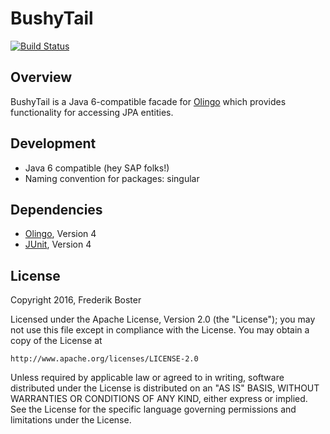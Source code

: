 # BushyTail

[![Build Status](https://travis-ci.org/Syquel/BushyTail.svg?branch=release%2Fv1.0)](https://travis-ci.org/Syquel/BushyTail)

## Overview

BushyTail is a Java 6-compatible facade for [Olingo](https://olingo.apache.org/) which provides functionality for accessing JPA entities.

## Development

- Java 6 compatible (hey SAP folks!)
- Naming convention for packages: singular

## Dependencies

- [Olingo](https://olingo.apache.org/doc/odata4/dependencies.html), Version 4
- [JUnit](http://junit.org/), Version 4

## License

Copyright 2016, Frederik Boster

Licensed under the Apache License, Version 2.0 (the "License");
you may not use this file except in compliance with the License.
You may obtain a copy of the License at

    http://www.apache.org/licenses/LICENSE-2.0

Unless required by applicable law or agreed to in writing, software
distributed under the License is distributed on an "AS IS" BASIS,
WITHOUT WARRANTIES OR CONDITIONS OF ANY KIND, either express or implied.
See the License for the specific language governing permissions and
limitations under the License.